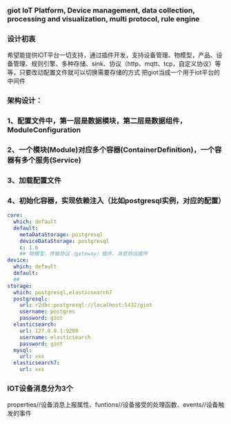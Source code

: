### giot IoT Platform, Device management, data collection, processing and visualization, multi protocol, rule engine
### 设计初衷
希望能提供IOT平台一切支持，通过插件开发，支持设备管理、物模型，产品、设备管理、规则引擎、多种存储、sink、协议（http、mqtt、tcp，自定义协议）等等，只要改动配置文件就可以切换需要存储的方式
把giot当成一个用于iot平台的中间件
### 架构设计：
### 1、配置文件中，第一层是数据模块，第二层是数据组件，ModuleConfiguration
### 2、一个模块(Module)对应多个容器(ContainerDefinition)，一个容器有多个服务(Service)
### 3、加载配置文件
### 4、初始化容器，实现依赖注入（比如postgresql实例，对应的配置）
```yaml
core:
  which: default
  default:
    metaDataStorage: postgresql
    deviceDataStorage: postgresql
    c: 1.6
    ## 物模型、传输协议（gateway）插件、消息协议插件
device:
  which: default
  default:
  ##
storage:
  which: postgresql,elasticsearch7
  postgresql:
    url: r2dbc:postgresql://localhost:5432/giot
    username: postgres
    password: giot
  elasticsearch:
    url: 127.0.0.1:9200
    username: elasticsearch
    password: giot
  mysql:
    url: xxx
  elasticsearch7:
    url: xxx
```

    
### IOT设备消息分为3个
properties//设备消息上报属性、funtions//设备接受的处理函数、events//设备触发的事件